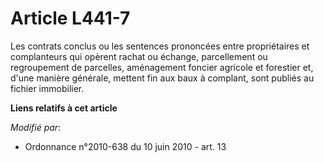 # Article L441-7

Les contrats conclus ou les sentences prononcées entre propriétaires et complanteurs qui opèrent rachat ou échange,
parcellement ou regroupement de parcelles, aménagement foncier agricole et forestier et, d'une manière générale, mettent fin
aux baux à complant,      sont publiés au fichier immobilier.

**Liens relatifs à cet article**

_Modifié par_:

  - Ordonnance n°2010-638 du 10 juin 2010 - art. 13
